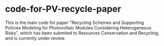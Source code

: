 # code-for-PV-recycle-paper

This is the main code for paper "Recycling Schemes and Supporting Policies Modeling for Photovoltaic Modules Considering Heterogeneous Risks", which has been submited to Resources Conservation and Recycling, and is currently under review.
